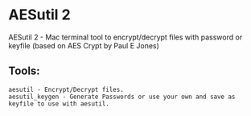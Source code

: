 # AESutil 2
AESutil 2 - Mac terminal tool to encrypt/decrypt files with password or keyfile (based on AES Crypt by Paul E Jones)

## Tools:
```
aesutil - Encrypt/Decrypt files.
aesutil_keygen - Generate Passwords or use your own and save as keyfile to use with aesutil.
```